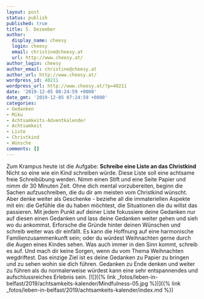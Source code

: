 ```yaml
---
layout: post
status: publish
published: true
title: 5. Dezember
author:
  display_name: cheesy
  login: cheesy
  email: christine@cheesy.at
  url: http://www.cheesy.at/
author_login: cheesy
author_email: christine@cheesy.at
author_url: http://www.cheesy.at/
wordpress_id: 40211
wordpress_url: http://www.cheesy.at/?p=40211
date: '2019-12-05 08:24:59 +0000'
date_gmt: '2019-12-05 07:24:59 +0000'
categories:
- Gedanken
- Miku
- Achtsamkeits-Adventkalender
- Achtsamkeit
- Liste
- Christkind
- Wünsche
comments: []
---
```

Zum Krampus heute ist die Aufgabe:
**Schreibe eine Liste an das Christkind**
Nicht so eine wie ein Kind schreiben würde. Diese Liste soll eine achtsame freie Schreibübung werden. Nimm einen Stift und eine Seite Papier und nimm dir 30 Minuten Zeit.
Ohne dich mental vorzubereiten, beginn die Sachen aufzuschreiben, die du dir am meisten vom Christkind wünscht. Aber denke weiter als Geschenke - beziehe all die immateriellen Aspekte mit ein: die Gefühle die du haben möchtest, die Situationen die du willst das passieren.
Mit jedem Punkt auf deiner Liste fokussiere deine Gedanken nur auf diesen einen Gedanken und lass deine Gedanken weiter gehen und sieh wo du ankommst. Erforsche die Gründe hinter deinen Wünschen und schreib weiter was dir einfällt.
Es kann die Hoffnung auf eine harmonische Familienzusammenkunft sein; oder du würdest Weihnachten gerne durch die Augen eines Kindes sehen. Was auch immer in den Sinn kommt, schreib es auf.
Und mach dir keine Sorgen, wenn du vom Thema Weihnachten wegdriftest. Das einzige Ziel ist es deine Gedanken zu Papier zu bringen und zu sehen wohin sie dich führen.
Gedanken zu Ende denken und weiter zu führen als du normalerweise würdest kann eine sehr entspannendes und aufschlussreiches Erlebnis sein.
[![]({% link _fotos/leben-in-belfast/2019/achtsamkeits-kalender/Mindfulness-05.jpg %})]({% link _fotos/leben-in-belfast/2019/achtsamkeits-kalender/index.md %})
